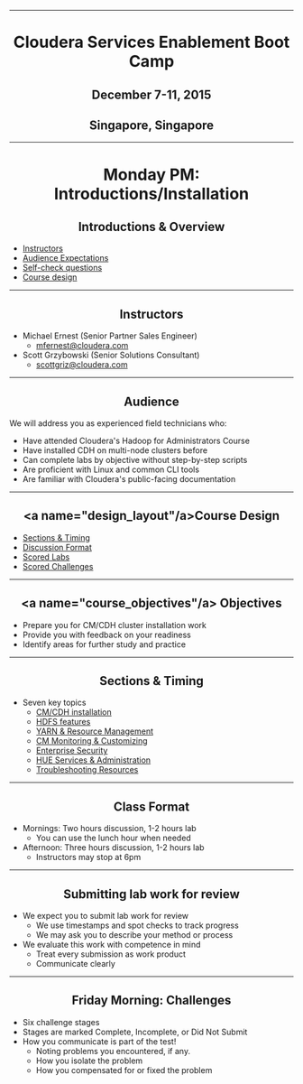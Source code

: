 <!-- CSS work goes here for the time being -->
<!-- set a:link text-decoration to none -->
<!-- set a:hover text-decoration to underline -->
<!-- http://forums.markdownpad.com/discussion/143/include-pdf-pagebreak-instructions-in-markdown/p1 -->

---

# <center> Cloudera Services Enablement Boot Camp </center>
## <center> December 7-11, 2015 </center>
## <center> Singapore, Singapore </center>

---
<div style="page-break-after: always;"></div>

# <center> Monday PM: Introductions/Installation </center>
## <center> Introductions & Overview

- <a href="#instructor">Instructors</a>
- <a href="#audience">Audience Expectations</a>
- <a href="#selfcheck">Self-check questions</a>
- <a href="#design_layout">Course design</a>

<div style="page-break-after: always;"></div>

---

## <center> <a name="instructor"/> Instructors

* Michael Ernest (Senior Partner Sales Engineer)
    * mfernest@cloudera.com
* Scott Grzybowski (Senior Solutions Consultant)
    * scottgriz@cloudera.com

---
<div style="page-break-after: always;"></div>

## <center> <a name="audience"/> Audience

We will address you as experienced field technicians who:

* Have attended Cloudera's Hadoop for Administrators Course
* Have installed CDH on multi-node clusters before
* Can complete labs by objective without step-by-step scripts
* Are proficient with Linux and common CLI tools
* Are familiar with Cloudera's public-facing documentation

---
<div style="page-break-after: always;"></div>

## <center> <a name="design_layout"/a>Course Design

* <a href="#sections_timing">Sections & Timing</a>
* <a href="#discussion_format">Discussion Format</a>
* <a href="#scored_labs">Scored Labs</a>
* <a href="#scored_challenges">Scored Challenges</a>

---
<div style="page-break-after: always;"></div>

## <center> <a name="course_objectives"/a> Objectives

* Prepare you for CM/CDH cluster installation work
* Provide you with feedback on your readiness
* Identify areas for further study and practice

---
<div style="page-break-after: always;"></div>

## <center> <a name="sections_timing"/> Sections & Timing

* Seven key topics 
    * <a href="#cm_cdh_installation_section">CM/CDH installation</a>
    * <a href="#hdfs_section">HDFS features</a>
    * <a href="#yarn_rm_section">YARN & Resource Management</a>
    * <a href="#cm_monitor_customize_section">CM Monitoring & Customizing</a>
    * <a href="#cdh_security_section">Enterprise Security</a>
    * <a href="#hue_services_admin_section">HUE Services & Administration</a>
    * <a href="#troubleshooting_practices_section">Troubleshooting Resources</a>

---
<div style="page-break-after: always;"></div>

## <center> <a name="discussion_format"/> Class Format

* Mornings: Two hours discussion, 1-2 hours lab
    * You can use the lunch hour when needed
* Afternoon: Three hours discussion, 1-2 hours lab
    * Instructors may stop at 6pm

---
<div style="page-break-after: always;"></div>

## <center> <a name="scored_labs"/> Submitting lab work for review 

* We expect you to submit lab work for review
    * We use timestamps and spot checks to track progress
    * We may ask you to describe your method or process
* We evaluate this work with competence in mind
    * Treat every submission as work product
    * Communicate clearly

---
<div style="page-break-after: always;"></div>

## <center> <a name="scored_challenges"/> Friday Morning: Challenges []()

* Six challenge stages
* Stages are marked Complete, Incomplete, or Did Not Submit
* How you communicate is part of the test!
    * Noting problems you encountered, if any.
    * How you isolate the problem 
    * How you compensated for or fixed the problem


